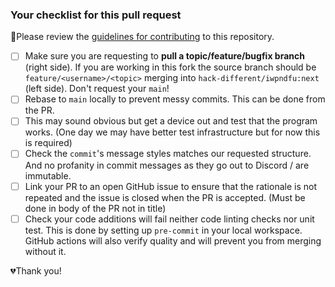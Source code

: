 ### Your checklist for this pull request
🚨Please review the [guidelines for contributing](../CONTRIBUTING.md) to this repository.

- [ ] Make sure you are requesting to **pull a topic/feature/bugfix branch** (right side). If you
  are working in this fork the source branch should be `feature/<username>/<topic>` merging into
  `hack-different/iwpndfu:next` (left side). Don't request your `main`!
- [ ] Rebase to `main` locally to prevent messy commits.  This can be done from the PR.
- [ ] This may sound obvious but get a device out and test that the program works.  (One day we
  may have better test infrastructure but for now this is required)
- [ ] Check the `commit`'s message styles matches our requested structure.
  And no profanity in commit messages as they go out to Discord / are immutable.
- [ ] Link your PR to an open GitHub issue to ensure that the rationale is not repeated and the
  issue is closed when the PR is accepted.  (Must be done in body of the PR not in title)
- [ ] Check your code additions will fail neither code linting checks nor unit test.  This is done by
  setting up `pre-commit` in your local workspace.  GitHub actions will also verify quality and will
  prevent you from merging without it.

💔Thank you!
